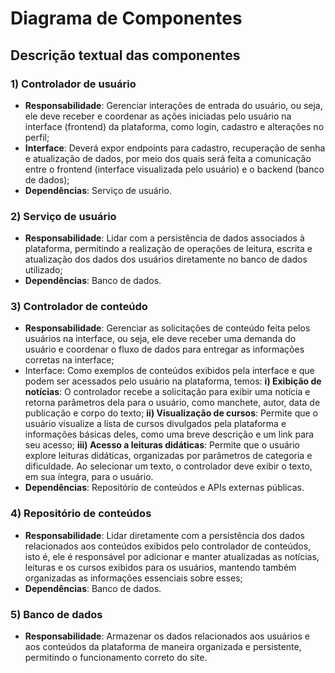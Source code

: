 # Diagrama de Componentes 

## Descrição textual das componentes
### 1) Controlador de usuário
- **Responsabilidade**: Gerenciar interações de entrada do usuário, ou seja, ele deve receber e coordenar as ações iniciadas pelo usuário na interface (frontend) da plataforma, como login, cadastro e alterações no perfil;
- **Interface**: Deverá expor endpoints para cadastro, recuperação de senha e atualização de dados, por meio dos quais será feita a comunicação entre o frontend (interface visualizada pelo usuário) e o backend (banco de dados);
- **Dependências**: Serviço de usuário.

### 2) Serviço de usuário
- **Responsabilidade**: Lidar com a persistência de dados associados à plataforma, permitindo a realização de operações de leitura, escrita e atualização dos dados dos usuários diretamente no banco de dados utilizado;
- **Dependências**: Banco de dados.

### 3) Controlador de conteúdo
- **Responsabilidade**: Gerenciar as solicitações de conteúdo feita pelos usuários na interface, ou seja, ele deve receber uma demanda do usuário e coordenar o fluxo de dados para entregar as informações corretas na interface;
- Interface: Como exemplos de conteúdos exibidos pela interface e que podem ser acessados pelo usuário na plataforma, temos: **i) Exibição de notícias**: O controlador recebe a solicitação para exibir uma notícia e retorna parâmetros dela para o usuário, como manchete, autor, data de publicação e corpo do texto; **ii) Visualização de cursos**: Permite que o usuário visualize a lista de cursos divulgados pela plataforma e informações básicas deles, como uma breve descrição e um link para seu acesso; **iii) Acesso a leituras didáticas**: Permite que o usuário explore leituras didáticas, organizadas por parâmetros de categoria e dificuldade. Ao selecionar um texto, o controlador deve exibir o texto, em sua íntegra, para o usuário.
- **Dependências**: Repositório de conteúdos e APIs externas públicas.

### 4) Repositório de conteúdos
- **Responsabilidade**: Lidar diretamente com a persistência dos dados relacionados aos conteúdos exibidos pelo controlador de conteúdos, isto é, ele é responsável por adicionar e manter atualizadas as notícias, leituras e os cursos exibidos para os usuários, mantendo também organizadas as informações essenciais sobre esses;
- **Dependências**: Banco de dados.

### 5) Banco de dados
- **Responsabilidade**: Armazenar os dados relacionados aos usuários e aos conteúdos da plataforma de maneira organizada e persistente, permitindo o funcionamento correto do site.
